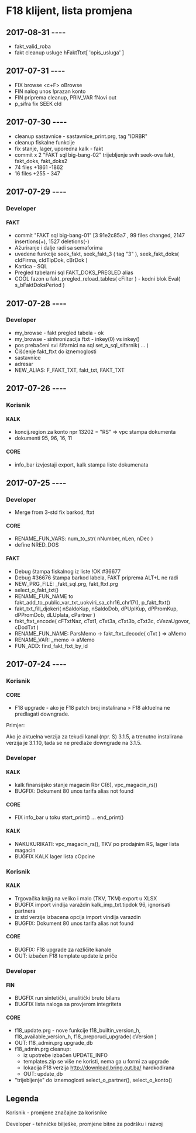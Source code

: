 # F18 klijent, lista promjena

## 2017-08-31 ----

- fakt_valid_roba
- fakt cleanup usluge hFaktTtxt[ 'opis_usluga' ]

## 2017-07-31 ----

- FIX browse <c+F> oBrowse
- FIN nalog unos !prazan konto
- FIN priprema cleanup, PRIV_VAR fNovi out 
- p_sifra fix SEEK cId

## 2017-07-30 ----

- cleanup sastavnice - sastavnice_print.prg, tag "IDRBR"
- cleanup fiskalne funkcije
- fix stanje, lager, uporedna kalk - fakt
- commit x 2 "FAKT sql big-bang-02" trijebljenje svih seek-ova fakt, fakt_doks, fakt_doks2 
 - 74 files +1861 -1862
 - 16 files +255 - 347 

## 2017-07-29 ----

### Developer

#### FAKT
- commit "FAKT sql big-bang-01" [3 91e2c85a7 , 99 files changed, 2147 insertions(+), 1527 deletions(-)
- Ažuriranje i dalje radi sa semaforima
- uvedene funkcije seek_fakt, seek_fakt_3 ( tag "3" ), seek_fakt_doks( cIdFirma, cIdTipDok, cBrDok )
- Kartica - SQL
- Pregled tabelarni sql FAKT_DOKS_PREGLED alias
- COOL fazon u fakt_pregled_reload_tables( cFilter ) - kodni blok Eval( s_bFaktDoksPeriod )

## 2017-07-28 ----

### Developer
- my_browse - fakt pregled tabela - ok
- my_browse - sinhronizacija ftxt - inkey(0) vs inkey()
- pos prebačeni svi šifarnici na sql set_a_sql_sifarnik( ... )
- Čišćenje fakt_ftxt do iznemoglosti
- sastavnice
- adresar
- NEW_ALIAS: F_FAKT_TXT, fakt_txt, FAKT_TXT

## 2017-07-26 ----

### Korisnik

#### KALK

- koncij.region za konto npr 13202 = "RS" => vpc stampa dokumenta
- dokumenti 95, 96, 16, 11

#### CORE
- info_bar izvjestaji export, kalk stampa liste dokumenata


## 2017-07-25 ----

### Developer
- Merge from 3-std fix barkod, ftxt

#### CORE
- RENAME_FUN_VARS: num_to_str( nNumber, nLen, nDec )
- define NRED_DOS

#### FAKT
- Debug štampa fiskalnog iz liste !OK #36677
- Debug #36676 štampa barkod labela, FAKT priprema ALT+L ne radi
- NEW_PRG_FILE: _fakt_sql.prg, fakt_ftxt.prg
- select_o_fakt_txt()
- RENAME_FUN_NAME to fakt_add_to_public_var_txt_uokviri_sa_chr16_chr17(), p_fakt_ftxt()
- fakt_txt_fill_djokeri( nSaldoKup, nSaldoDob, dPUplKup, dPPromKup, dPPromDob, dLUplata, cPartner )
- fakt_ftxt_encode( cFTxtNaz, cTxt1, cTxt3a, cTxt3b, cTxt3c, cVezaUgovor, cDodTxt )
- RENAME_FUN_NAME: ParsMemo -> fakt_ftxt_decode( cTxt ) => aMemo
- RENAME_VAR: _memo -> aMemo
- FUN_ADD: find_fakt_ftxt_by_id

## 2017-07-24 ----

### Korisnik

#### CORE
- F18 upgrade - ako je F18 patch broj instalirana > F18 aktuelna ne predlagati downgrade.

Primjer:

Ako je aktuelna verzija za tekući kanal (npr. S) 3.1.5, a trenutno instalirana verzija je 3.1.10, tada se ne predlaže downgrade na 3.1.5.

### Developer

#### KALK
- kalk finansijsko stanje magacin Rbr C(6), vpc_magacin_rs()
- BUGFIX: Dokument 80 unos tarifa alias not found

#### CORE
- FIX info_bar u toku start_print() ... end_print()

#### KALK
- NAKUKURIKATI: vpc_magacin_rs(), TKV po prodajnim RS, lager lista magacin
- BUGFIX KALK lager lista cOpcine

### Korisnik

#### KALK
- Trgovačka knjig na veliko i malo (TKV, TKM)  export u XLSX
- BUGFIX import vindija varaždin kalk_imp_txt.tipdok 96, ignorisati partnera
- iz std verzije izbacena opcija import vindija varazdin
- BUGFIX: Dokument 80 unos tarifa alias not found


#### CORE
- BUGFIX: F18 upgrade za različite kanale
- OUT: izbačen F18 template update iz priče

### Developer

#### FIN
- BUGFIX run sintetički, analitički bruto bilans
- BUGFIX lista naloga sa provjerom integriteta

#### CORE
- f18_update.prg - nove funkcije f18_builtin_version_h, f18_available_version_h,  f18_preporuci_upgrade( cVersion )
- OUT: f18_admin.prg upgrade_db
- f18_admin.prg cleanup:
  - iz upotrebe izbačen UPDATE_INFO
  - templates.zip se više ne koristi, nema ga u formi za upgrade
  - lokacija F18 verzija http://download.bring.out.ba/ hardkodirana
  - OUT: update_db
- "trijebljenje" do iznemoglosti select_o_partner(), select_o_konto()


## Legenda

Korisnik - promjene značajne za korisnike

Developer - tehničke bilješke, promjene bitne za podršku i razvoj
